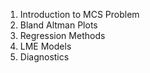 
1. Introduction to MCS Problem 
2. Bland Altman Plots
3. Regression Methods
4. LME Models
5. Diagnostics

